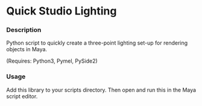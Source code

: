 # Quick Studio Lighting

### Description

Python script to quickly create a three-point lighting set-up for rendering objects in Maya.

(Requires: Python3, Pymel, PySide2)

### Usage

Add this library to your scripts directory. Then open and run this in the Maya script editor.
